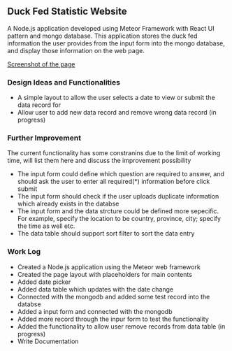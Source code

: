 ## **Duck Fed Statistic Website**
A Node.js application developed using Meteor Framework with React UI pattern and mongo database. This application stores the duck fed information the user provides from the input form into the mongo database, and display those information on the web page.

[Screenshot of the page](public/img/pageDemo.png)   

### **Design Ideas and Functionalities** 
* A simple layout to allow the user selects a date to view or submit the data record for
* Allow user to add new data record and remove wrong data record (in progress)

### **Further Improvement**
The current functionality has some constranins due to the limit of working time, will list them here and discuss the improvement possibility  
* The input form could define which question are required to answer, and should ask the user to enter all required(*) information before click submit
* The input form should check if the user uploads duplicate information which already exists in the databse
* The input form and the data strcture could be defined more sepecific. For example, specify the location to be country, province, city; specify the time as well etc.
* The data table should support sort filter to sort the data entry

### **Work Log**
* Created a Node.js application using the Meteor web framework
* Created the page layout with placeholders for main contents
* Added date picker
* Added data table which updates with the date change
* Connected with the mongodb and added some test record into the databse
* Added a input form and connected with the mongodb
* Added more record through the inpur form to test the functionality
* Added the functionality to allow user remove records from data table (in progress)
* Write Documentation

